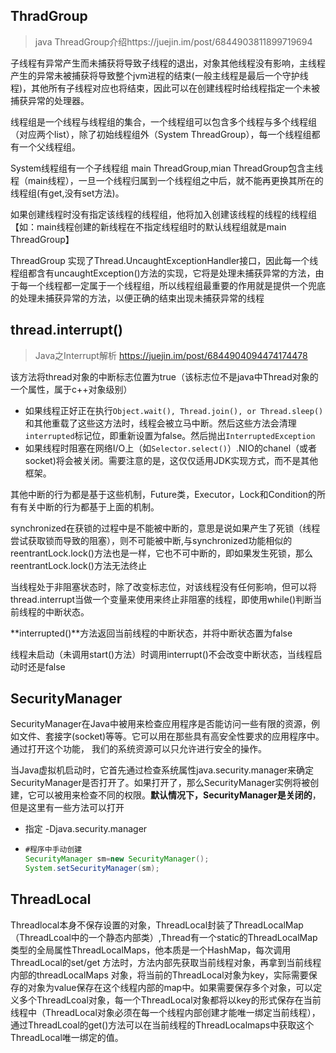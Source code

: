 ## ThradGroup

> java ThreadGroup介绍https://juejin.im/post/6844903811899719694

子线程有异常产生而未捕获将导致子线程的退出，对象其他线程没有影响，主线程产生的异常未被捕获将导致整个jvm进程的结束(一般主线程是最后一个守护线程)，其他所有子线程对应也将结束，因此可以在创建线程时给线程指定一个未被捕获异常的处理器。

线程组是一个线程与线程组的集合，一个线程组可以包含多个线程与多个线程组（对应两个list），除了初始线程组外（System ThreadGroup），每一个线程组都有一个父线程组。

System线程组有一个子线程组 main ThreadGroup,mian ThreadGroup包含主线程（main线程），一旦一个线程归属到一个线程组之中后，就不能再更换其所在的线程组(有get,没有set方法)。

如果创建线程时没有指定该线程的线程组，他将加入创建该线程的线程的线程组【如：main线程创建的新线程在不指定线程组时的默认线程组就是main ThreadGroup】

ThreadGroup 实现了Thread.UncaughtExceptionHandler接口，因此每一个线程组都含有uncaughtException()方法的实现，它将是处理未捕获异常的方法，由于每一个线程都一定属于一个线程组，所以线程组最重要的作用就是提供一个兜底的处理未捕获异常的方法，以便正确的结束出现未捕获异常的线程

## thread.interrupt()

> Java之Interrupt解析 https://juejin.im/post/6844904094474174478

该方法将thread对象的中断标志位置为true（该标志位不是java中Thread对象的一个属性，属于c++对象级别）

* 如果线程正好正在执行`Object.wait(), Thread.join(), or Thread.sleep()`和其他重载了这些这方法时，线程会被立马中断。然后这些方法会清理`interrupted`标记位，即重新设置为false。然后抛出`InterruptedException`
* 如果线程时阻塞在网络I/O上（如`Selector.select()`）.NIO的chanel（或者socket)将会被关闭。需要注意的是，这仅仅适用JDK实现方式，而不是其他框架。

其他中断的行为都是基于这些机制，Future类，Executor，Lock和Condition的所有有关中断的行为都基于上面的机制。

synchronized在获锁的过程中是不能被中断的，意思是说如果产生了死锁（线程尝试获取锁而导致的阻塞），则不可能被中断,与synchronized功能相似的reentrantLock.lock()方法也是一样，它也不可中断的，即如果发生死锁，那么reentrantLock.lock()方法无法终止

当线程处于非阻塞状态时，除了改变标志位，对该线程没有任何影响，但可以将thread.interrupt当做一个变量来使用来终止非阻塞的线程，即使用while()判断当前线程的中断状态。

**interrupted()**方法返回当前线程的中断状态，并将中断状态置为false

线程未启动（未调用start()方法）时调用interrupt()不会改变中断状态，当线程启动时还是false

## **SecurityManager**

SecurityManager在Java中被用来检查应用程序是否能访问一些有限的资源，例如文件、套接字(socket)等等。它可以用在那些具有高安全性要求的应用程序中。通过打开这个功能， 我们的系统资源可以只允许进行安全的操作。

当Java虚拟机启动时，它首先通过检查系统属性java.security.manager来确定SecurityManager是否打开了。如果打开了，那么SecurityManager实例将被创建，它可以被用来检查不同的权限。**默认情况下，SecurityManager是关闭的**，但是这里有一些方法可以打开

* 指定 -Djava.security.manager

* ```java
  #程序中手动创建
  SecurityManager sm=new SecurityManager();
  System.setSecurityManager(sm);
  ```

## ThreadLocal

Threadlocal本身不保存设置的对象，ThreadLocal封装了ThreadLocalMap（ThreadLcoal中的一个静态内部类）,Thread有一个static的ThreadLocalMap类型的全局属性ThreadLocalMaps，他本质是一个HashMap，每次调用ThreadLocal的set/get 方法时，方法内部先获取当前线程对象，再拿到当前线程内部的threadLocalMaps 对象，将当前的ThreadLocal对象为key，实际需要保存的对象为value保存在这个线程内部的map中。如果需要保存多个对象，可以定义多个ThreadLcoal对象，每一个ThreadLocal对象都将以key的形式保存在当前线程中（ThreadLocal对象必须在每一个线程内部创建才能唯一绑定当前线程），通过ThreadLcoal的get()方法可以在当前线程的ThreadLocalmaps中获取这个ThreadLocal唯一绑定的值。